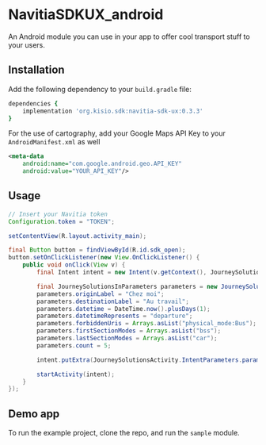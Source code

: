 # NavitiaSDKUX_android
An Android module you can use in your app to offer cool transport stuff to your users.

## Installation
Add the following dependency to your `build.gradle` file:
```ruby
dependencies {
    implementation 'org.kisio.sdk:navitia-sdk-ux:0.3.3'
}
```

For the use of cartography, add your Google Maps API Key to your `AndroidManifest.xml` as well
```xml
<meta-data
    android:name="com.google.android.geo.API_KEY"
    android:value="YOUR_API_KEY"/>
```

## Usage
```java
// Insert your Navitia token
Configuration.token = "TOKEN";

setContentView(R.layout.activity_main);

final Button button = findViewById(R.id.sdk_open);
button.setOnClickListener(new View.OnClickListener() {
    public void onClick(View v) {
        final Intent intent = new Intent(v.getContext(), JourneySolutionsActivity.class);

        final JourneySolutionsInParameters parameters = new JourneySolutionsInParameters("2.3665844;48.8465337", "2.2979169;48.8848719");
        parameters.originLabel = "Chez moi";
        parameters.destinationLabel = "Au travail";
        parameters.datetime = DateTime.now().plusDays(1);
        parameters.datetimeRepresents = "departure";
        parameters.forbiddenUris = Arrays.asList("physical_mode:Bus");
        parameters.firstSectionModes = Arrays.asList("bss");
        parameters.lastSectionModes = Arrays.asList("car");
        parameters.count = 5;

        intent.putExtra(JourneySolutionsActivity.IntentParameters.parameters.name(), parameters);

        startActivity(intent);
    }
});
```

## Demo app
To run the example project, clone the repo, and run the `sample` module.
